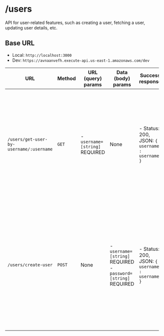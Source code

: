 # /users

API for user-related features, such as creating a user, fetching a user, updating user details, etc.

## Base URL

- Local: `http://localhost:3000`
- Dev: `https://avnaanvefh.execute-api.us-east-1.amazonaws.com/dev`

| URL                                     | Method | URL (query) params             | Data (body) params                                                   | Success response                               | Error response                                                                                                                                                                                                             | Example                                                                                                                                                                             | Notes |
| --------------------------------------- | ------ | ------------------------------ | -------------------------------------------------------------------- | ---------------------------------------------- | -------------------------------------------------------------------------------------------------------------------------------------------------------------------------------------------------------------------------- | ----------------------------------------------------------------------------------------------------------------------------------------------------------------------------------- | ----- |
| `/users/get-user-by-username/:username` | `GET`  | - `username=[string]` REQUIRED | None                                                                 | - Status: 200, JSON: `{ username : username }` | - Status: 400, JSON: `{ error : "Bad request" }` <br /> - Status: 400, JSON: `{ error : "Unable to fetch user" }` <br /> - Status: 404, JSON: `{ error : "User not found" }`                                               | `curl -H "Content-Type: application/json" -X GET https://avnaanvefh.execute-api.us-east-1.amazonaws.com/dev/users/get-user-by-username/rw22448`                                     |       |
| `/users/create-user`                    | `POST` | None                           | - `username=[string]` REQUIRED <br /> - `password=[string]` REQUIRED | - Status: 200, JSON: `{ username : username }` | - Status: 400, JSON: `{ error : "Username and/or password must be a string" }` <br /> - Status: 400, JSON: `{ error : "Unable to create user" }` <br /> - Status: 400, JSON: `{ error : "User 'rw22448" already exists' }` | `curl -H "Content-Type: application/json" -X POST https://avnaanvefh.execute-api.us-east-1.amazonaws.com/dev/users/create-user -d '{"username": "rw22448", "password": "rw22448"}'` |       |
